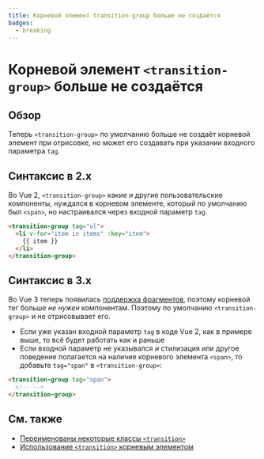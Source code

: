 ```yaml
---
title: Корневой элемент transition-group больше не создаётся
badges:
  - breaking
---
```


# Корневой элемент `<transition-group>` больше не создаётся <MigrationBadges :badges="$frontmatter.badges" />

## Обзор

Теперь `<transition-group>` по умолчанию больше не создаёт корневой элемент при отрисовке, но может его создавать при указании входного параметра `tag`.

## Синтаксис в 2.x

Во Vue 2, `<transition-group>` какие и другие пользовательские компоненты, нуждался в корневом элементе, который по умолчанию был `<span>`, но настраивался через входной параметр `tag`.

```html
<transition-group tag="ul">
  <li v-for="item in items" :key="item">
    {{ item }}
  </li>
</transition-group>
```

## Синтаксис в 3.x

Во Vue 3 теперь появилась [поддержка фрагментов](fragments.md), поэтому корневой тег больше _не нужен_ компонентам. Поэтому по умолчанию `<transition-group>` и не отрисовывает его.

- Если уже указан входной параметр `tag` в коде Vue 2, как в примере выше, то всё будет работать как и раньше
- Если входной параметр не указывался _и_ стилизация или другое поведение полагается на наличие корневого элемента `<span>`, то добавьте `tag="span"` в `<transition-group>`:

```html
<transition-group tag="span">
  <!-- -->
</transition-group>
```

## См. также

- [Переименованы некоторые классы `<transition>`](transition.md)
- [Использование `<transition>` корневым элементом](transition-as-root.md)
